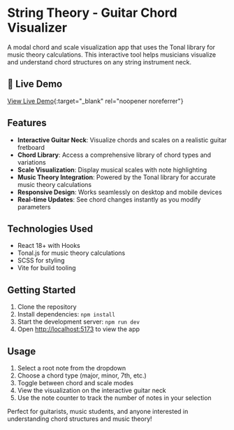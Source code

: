 # String Theory - Guitar Chord Visualizer

A modal chord and scale visualization app that uses the Tonal library for music theory calculations. This interactive tool helps musicians visualize and understand chord structures on any string instrument neck.

## 🎸 Live Demo

[View Live Demo](https://stringtheory-pben-2x1zlwai--5173--cb7c0bca.local-credentialless.webcontainer.io/){:target="_blank" rel="noopener noreferrer"}

## Features

- **Interactive Guitar Neck**: Visualize chords and scales on a realistic guitar fretboard
- **Chord Library**: Access a comprehensive library of chord types and variations
- **Scale Visualization**: Display musical scales with note highlighting
- **Music Theory Integration**: Powered by the Tonal library for accurate music theory calculations
- **Responsive Design**: Works seamlessly on desktop and mobile devices
- **Real-time Updates**: See chord changes instantly as you modify parameters

## Technologies Used

- React 18+ with Hooks
- Tonal.js for music theory calculations
- SCSS for styling
- Vite for build tooling

## Getting Started

1. Clone the repository
2. Install dependencies: `npm install`
3. Start the development server: `npm run dev`
4. Open [http://localhost:5173](http://localhost:5173) to view the app

## Usage

1. Select a root note from the dropdown
2. Choose a chord type (major, minor, 7th, etc.)
3. Toggle between chord and scale modes
4. View the visualization on the interactive guitar neck
5. Use the note counter to track the number of notes in your selection

Perfect for guitarists, music students, and anyone interested in understanding chord structures and music theory!

